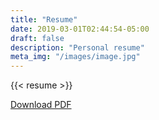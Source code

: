 ```yaml
---
title: "Resume"
date: 2019-03-01T02:44:54-05:00
draft: false
description: "Personal resume"
meta_img: "/images/image.jpg"
---
```


{{< resume >}}

[Download PDF](https://dpfrakes.s3.amazonaws.com/resume.pdf)
